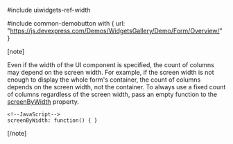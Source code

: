 #include uiwidgets-ref-width

#include common-demobutton with {
    url: "https://js.devexpress.com/Demos/WidgetsGallery/Demo/Form/Overview/"
}

[note]

Even if the width of the UI component is specified, the count of columns may depend on the screen width. For example, if the screen width is not enough to display the whole form's container, the count of columns depends on the screen width, not the container. To always use a fixed count of columns regardless of the screen width, pass an empty function to the [screenByWidth](/api-reference/10%20UI%20Widgets/dxForm/1%20Configuration/screenByWidth.md '/Documentation/ApiReference/UI_Components/dxForm/Configuration/#screenByWidth') property.

    <!--JavaScript-->
    screenByWidth: function() { }

[/note]